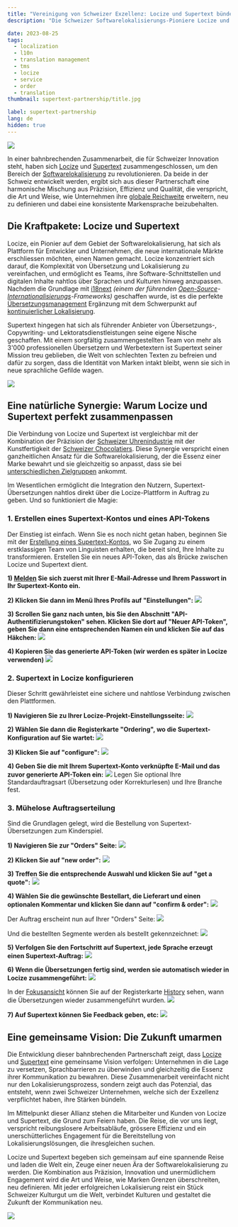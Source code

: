 ```yaml
---
title: "Vereinigung von Schweizer Exzellenz: Locize und Supertext bündeln ihre Kräfte für nahtlose Softwarelokalisierung"
description: "Die Schweizer Softwarelokalisierungs-Pioniere Locize und Supertext gehen eine beispiellose Partnerschaft ein. Die fachkundigen Übersetzungsdienste von Supertext werden nahtlos in die Locize-Plattform integriert und revolutionieren die globale Expansion mit Präzision und Kunstfertigkeit."

date: 2023-08-25
tags:
  - localization
  - l10n
  - translation management
  - tms
  - locize
  - service
  - order
  - translation
thumbnail: supertext-partnership/title.jpg

label: supertext-partnership
lang: de
hidden: true
---
```


![](../supertext-partnership/title.jpg)

In einer bahnbrechenden Zusammenarbeit, die für Schweizer Innovation steht, haben sich [Locize](/) und [Supertext](https://www.supertext.ch) zusammengeschlossen, um den Bereich der [Softwarelokalisierung](../what-is-software-localization/) zu revolutionieren. Da beide in der Schweiz entwickelt werden, ergibt sich aus dieser Partnerschaft eine harmonische Mischung aus Präzision, Effizienz und Qualität, die verspricht, die Art und Weise, wie Unternehmen ihre [globale Reichweite](../grow-online-business/) erweitern, neu zu definieren und dabei eine konsistente Markensprache beizubehalten.

## Die Kraftpakete: Locize und Supertext

Locize, ein Pionier auf dem Gebiet der Softwarelokalisierung, hat sich als Plattform für Entwickler und Unternehmen, die neue internationale Märkte erschliessen möchten, einen Namen gemacht. Locize konzentriert sich darauf, die Komplexität von Übersetzung und Lokalisierung zu vereinfachen, und ermöglicht es Teams, ihre Software-Schnittstellen und digitalen Inhalte nahtlos über Sprachen und Kulturen hinweg anzupassen.
Nachdem die Grundlage mit [i18next](https://www.i18next.com) *(einem der führenden [Open-Source](/open-source.html)-[Internationalisierungs](../what-is-i18n/)-Frameworks)* geschaffen wurde, ist es die perfekte [Übersetzungsmanagement](../how-to-choose-the-right-translation-management-system/) Ergänzung mit dem Schwerpunkt auf [kontinuierlicher Lokalisierung](../modern-continuous-localization/).

Supertext hingegen hat sich als führender Anbieter von Übersetzungs-, Copywriting- und Lektoratsdienstleistungen seine eigene Nische geschaffen. Mit einem sorgfältig zusammengestellten Team von mehr als 3'000 professionellen Übersetzern und Werbetextern ist Supertext seiner Mission treu geblieben, die Welt von schlechten Texten zu befreien und dafür zu sorgen, dass die Identität von Marken intakt bleibt, wenn sie sich in neue sprachliche Gefilde wagen.

![](../supertext-partnership/supertext_hill.jpg)

## Eine natürliche Synergie: Warum Locize und Supertext perfekt zusammenpassen

Die Verbindung von Locize und Supertext ist vergleichbar mit der Kombination der Präzision der [Schweizer Uhrenindustrie](https://de.wikipedia.org/wiki/Uhrmacher#:~:text=Uhrenherstellung%20ist%20in%20der%20Schweiz%20die%20Spezialisierung) mit der Kunstfertigkeit der [Schweizer Chocolatiers](https://de.wikipedia.org/wiki/Schweizer_Schokolade). Diese Synergie verspricht einen ganzheitlichen Ansatz für die Softwarelokalisierung, der die Essenz einer Marke bewahrt und sie gleichzeitig so anpasst, dass sie bei [unterschiedlichen Zielgruppen](../language-localization/) ankommt.

Im Wesentlichen ermöglicht die Integration den Nutzern, Supertext-Übersetzungen nahtlos direkt über die Locize-Plattform in Auftrag zu geben. Und so funktioniert die Magie:

### 1. Erstellen eines Supertext-Kontos und eines API-Tokens

Der Einstieg ist einfach. Wenn Sie es noch nicht getan haben, beginnen Sie mit der [Erstellung eines Supertext-Kontos](https://www.supertext.ch/de/signup), wo Sie Zugang zu einem erstklassigen Team von Linguisten erhalten, die bereit sind, Ihre Inhalte zu transformieren. Erstellen Sie ein neues API-Token, das als Brücke zwischen Locize und Supertext dient.

**1) [Melden](https://www.supertext.ch/person/de/account/login) Sie sich zuerst mit Ihrer E-Mail-Adresse und Ihrem Passwort in Ihr Supertext-Konto ein.**

**2) Klicken Sie dann im Menü Ihres Profils auf "Einstellungen":**
![](../supertext-partnership/supertext_nav.jpg)

**3) Scrollen Sie ganz nach unten, bis Sie den Abschnitt "API-Authentifizierungstoken" sehen. Klicken Sie dort auf "Neuer API-Token", geben Sie dann eine entsprechenden Namen ein und klicken Sie auf das Häkchen:**
![](../supertext-partnership/supertext_api-key.jpg)

**4) Kopieren Sie das generierte API-Token (wir werden es später in Locize verwenden)**
![](../supertext-partnership/supertext_api-key_copy.jpg)


### 2. Supertext in Locize konfigurieren

Dieser Schritt gewährleistet eine sichere und nahtlose Verbindung zwischen den Plattformen.

**1) Navigieren Sie zu Ihrer Locize-Projekt-Einstellungsseite:**
![](../supertext-partnership/locize_nav_settings.jpg)

**2) Wählen Sie dann die Registerkarte "Ordering", wo die Supertext-Konfiguration auf Sie wartet:**
![](../supertext-partnership/locize_nav_ordering.jpg)

**3) Klicken Sie auf "configure":**
![](../supertext-partnership/locize_supertext_config_start.jpg)

**4) Geben Sie die mit Ihrem Supertext-Konto verknüpfte E-Mail und das zuvor generierte API-Token ein:**
![](../supertext-partnership/locize_supertext_config_set.jpg)
Legen Sie optional Ihre Standardauftragsart (Übersetzung oder Korrekturlesen) und Ihre Branche fest.


### 3. Mühelose Auftragserteilung

Sind die Grundlagen gelegt, wird die Bestellung von Supertext-Übersetzungen zum Kinderspiel.

**1) Navigieren Sie zur "Orders" Seite:**
![](../supertext-partnership/locize_nav_orders.jpg)

**2) Klicken Sie auf "new order":**
![](../supertext-partnership/locize_new_order_start.jpg)

**3) Treffen Sie die entsprechende Auswahl und klicken Sie auf "get a quote":**
![](../supertext-partnership/locize_new_order_quote.jpg)

**4) Wählen Sie die gewünschte Bestellart, die Lieferart und einen optionalen Kommentar und klicken Sie dann auf "confirm & order":**
![](../supertext-partnership/locize_new_order_order.jpg)

Der Auftrag erscheint nun auf Ihrer "Orders" Seite:
![](../supertext-partnership/locize_orders.jpg)

Und die bestellten Segmente werden als bestellt gekennzeichnet:
![](../supertext-partnership/locize_cat_ordered.jpg)

**5) Verfolgen Sie den Fortschritt auf Supertext, jede Sprache erzeugt einen Supertext-Auftrag:**
![](../supertext-partnership/supertext_orders.jpg)

**6) Wenn die Übersetzungen fertig sind, werden sie automatisch wieder in Locize zusammengeführt:**
![](../supertext-partnership/locize_cat_order_competed.jpg)

In der [Fokusansicht](https://docs.locize.com/different-views/focus) können Sie auf der Registerkarte [History](https://docs.locize.com/whats-inside/history) sehen, wann die Übersetzungen wieder zusammengeführt wurden.
![](../supertext-partnership/locize_cat_focus.jpg)

**7) Auf Supertext können Sie Feedback geben, etc:**
![](../supertext-partnership/supertext_order_feedback.jpg)


## Eine gemeinsame Vision: Die Zukunft umarmen

Die Entwicklung dieser bahnbrechenden Partnerschaft zeigt, dass [Locize](/) und [Supertext](https://www.supertext.ch) eine gemeinsame Vision verfolgen: Unternehmen in die Lage zu versetzen, Sprachbarrieren zu überwinden und gleichzeitig die Essenz ihrer Kommunikation zu bewahren. Diese Zusammenarbeit vereinfacht nicht nur den Lokalisierungsprozess, sondern zeigt auch das Potenzial, das entsteht, wenn zwei Schweizer Unternehmen, welche sich der Exzellenz verpflichtet haben, ihre Stärken bündeln.

Im Mittelpunkt dieser Allianz stehen die Mitarbeiter und Kunden von Locize und Supertext, die Grund zum Feiern haben. Die Reise, die vor uns liegt, verspricht reibungslosere Arbeitsabläufe, grössere Effizienz und ein unerschütterliches Engagement für die Bereitstellung von Lokalisierungslösungen, die ihresgleichen suchen.

Locize und Supertext begeben sich gemeinsam auf eine spannende Reise und laden die Welt ein, Zeuge einer neuen Ära der Softwarelokalisierung zu werden. Die Kombination aus Präzision, Innovation und unermüdlichem Engagement wird die Art und Weise, wie Marken Grenzen überschreiten, neu definieren. Mit jeder erfolgreichen Lokalisierung reist ein Stück Schweizer Kulturgut um die Welt, verbindet Kulturen und gestaltet die Zukunft der Kommunikation neu.

![](../supertext-partnership/switzerland.jpg)



<script type="application/ld+json">
  {
    "@context": "https://schema.org",
    "@type": "FAQPage",
    "mainEntity": [{
      "@type": "Question",
      "name": "Was hat es mit der Partnerschaft zwischen Locize und Supertext auf sich?",
      "acceptedAnswer": {
        "@type": "Answer",
        "text": "Die Partnerschaft zwischen Locize und Supertext zielt darauf ab, den Prozess der Softwarelokalisierung zu verbessern, indem die fachkundigen Übersetzungsdienste von Supertext nahtlos in die Locize-Plattform integriert werden. Diese Zusammenarbeit ermöglicht es Unternehmen, ihre Softwareoberflächen und -inhalte effizient zu übersetzen und für ein globales Publikum anzupassen und dabei ihre Markenidentität zu wahren."
      }
    }, {
      "@type": "Question",
      "name": "Wie funktioniert die Integration zwischen Locize und Supertext?",
      "acceptedAnswer": {
        "@type": "Answer",
        "text": "Der Integrationsprozess ist benutzerfreundlich gestaltet. Benutzer können ein Supertext-Konto erstellen und ein spezielles API-Token generieren. Dieses Token dient als sichere Brücke zwischen Locize und Supertext. Innerhalb der Locize-Plattform können Benutzer ihr Supertext-Konto konfigurieren, indem sie die zugehörige E-Mail und das API-Token eingeben. Nach der Konfiguration können Benutzer direkt in Locize Aufträge für Supertext-Übersetzungen erteilen."
      }
    }, {
      "@type": "Question",
      "name": "Welche Vorteile bietet die Nutzung der Übersetzungsdienste von Supertext über Locize?",
      "acceptedAnswer": {
        "@type": "Answer",
        "text": "Durch die Nutzung der Übersetzungsdienste von Supertext über Locize können Unternehmen eine genaue und kultursensible Softwarelokalisierung erreichen, ohne dass manuelle Übertragungen zwischen Plattformen erforderlich sind. Diese Integration rationalisiert den gesamten Lokalisierungsprozess, sodass sich die Teams auf die Ausweitung ihrer globalen Reichweite konzentrieren können, während die Linguisten von Supertext die sprachlichen Feinheiten übernehmen."
      }
    }, {
      "@type": "Question",
      "name": "Können Sie einen Überblick über den Prozess der Auftragserteilung innerhalb der integrierten Plattform geben?",
      "acceptedAnswer": {
        "@type": "Answer",
        "text": "Die Auftragserteilung erfolgt in wenigen einfachen Schritten: Nach der Erstellung eines Supertext-Kontos und eines API-Tokens konfigurieren Benutzer ihre Supertext-Kontoeinstellungen in Locize. Um einen Auftrag zu erteilen, navigieren Benutzer zur Seite Aufträge in Locize, wählen den zu übersetzenden Inhalt aus und übermitteln den Auftrag an Supertext. Die Übersetzungen werden nach ihrer Fertigstellung automatisch wieder in Locize zusammengeführt, so dass keine manuellen Aktualisierungen mehr erforderlich sind."
      }
    }, {
      "@type": "Question",
      "name": "Welche Auswirkungen hat diese Partnerschaft auf die Zukunft der Softwarelokalisierung?",
      "acceptedAnswer": {
        "@type": "Answer",
        "text": "Die Partnerschaft zwischen Locize und Supertext ist ein bedeutender Schritt vorwärts im Bereich der Softwarelokalisierung. Sie zeigt, wie die Zusammenarbeit zweier in der Schweiz entwickelter Plattformen die Art und Weise, wie Unternehmen Sprachbarrieren überwinden und gleichzeitig ihre Markenintegrität bewahren, neu definieren kann. Diese Integration ebnet den Weg für reibungslosere Arbeitsabläufe, gesteigerte Effizienz und das Engagement, erstklassige Lokalisierungslösungen zu liefern."
      }
    }]
  }
</script>